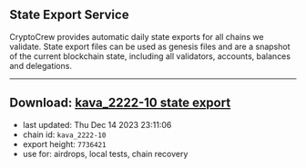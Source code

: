 ## State Export Service
CryptoCrew provides automatic daily state exports for all chains we validate. State export files can be used as genesis files and are a snapshot of the current blockchain state, including all validators, accounts, balances and delegations.

---
**Download: [kava_2222-10 state export](https://dl.ccvalidators.com/SERVICE/kava/kava_2222-10_export_7736421.json)**
---

- last updated: Thu Dec 14 2023 23:11:06
- chain id: `kava_2222-10`
- export height: `7736421`
- use for: airdrops, local tests, chain recovery
